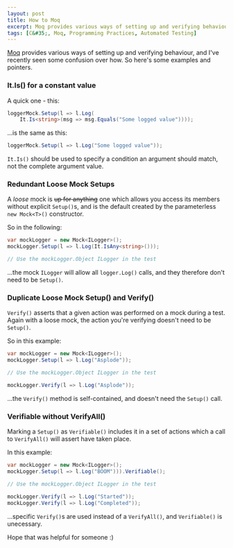 ```yaml
---
layout: post
title: How to Moq
excerpt: Moq provides various ways of setting up and verifying behaviour, and I've recently seen some confusion over how. So here's some examples and pointers.
tags: [C&#35;, Moq, Programming Practices, Automated Testing]
---
```


[Moq](https://github.com/moq/moq4) provides various ways of setting up and verifying behaviour, and 
I've recently seen some confusion over how. So here's some examples and pointers.

### It.Is() for a constant value

A quick one - this:

```csharp
loggerMock.Setup(l => l.Log(
    It.Is<string>(msg => msg.Equals("Some logged value"))));
```

...is the same as this:

```csharp
loggerMock.Setup(l => l.Log("Some logged value"));
```

`It.Is()` should be used to specify a condition an argument should match, not the complete argument 
value.

### Redundant Loose Mock Setups

A _loose_ mock is ~~up for anything~~ one which allows you access its members without explicit 
`Setup()`s, and is the default created by the parameterless `new Mock<T>()` constructor.

So in the following:

```csharp
var mockLogger = new Mock<ILogger>();
mockLogger.Setup(l => l.Log(It.IsAny<string>()));

// Use the mockLogger.Object ILogger in the test
```

...the mock `ILogger` will allow all `logger.Log()` calls, and they therefore don't need to be 
`Setup()`.

### Duplicate Loose Mock Setup() and Verify()

`Verify()` asserts that a given action was performed on a mock during a test. Again with a loose
mock, the action you're verifying doesn't need to be `Setup()`.

So in this example:

```csharp
var mockLogger = new Mock<ILogger>();
mockLogger.Setup(l => l.Log("Asplode"));

// Use the mockLogger.Object ILogger in the test

mockLogger.Verify(l => l.Log("Asplode"));
```

...the `Verify()` method is self-contained, and doesn't need the `Setup()` call. 

### Verifiable without VerifyAll()

Marking a `Setup()` as `Verifiable()` includes it in a set of actions which a call to `VerifyAll()`
will assert have taken place. 

In this example:

```csharp
var mockLogger = new Mock<ILogger>();
mockLogger.Setup(l => l.Log("BOOM"))).Verifiable();

// Use the mockLogger.Object ILogger in the test

mockLogger.Verify(l => l.Log("Started"));
mockLogger.Verify(l => l.Log("Completed"));
```

...specific `Verify()`s are used instead of a `VerifyAll()`, and `Verifiable()` is unecessary.

Hope that was helpful for someone :)